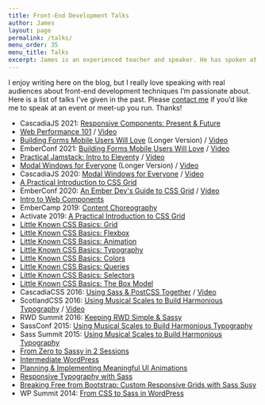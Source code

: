 ```yaml
---
title: Front-End Development Talks
author: James
layout: page
permalink: /talks/
menu_order: 35
menu_title: Talks
excerpt: James is an experienced teacher and speaker. He has spoken at conferences across the US and internationally.
---
```


I enjoy writing here on the blog, but I really love speaking with real audiences about front-end development techniques I’m passionate about. Here is a list of talks I’ve given in the past. Please [contact me](/contact/) if you’d like me to speak at an event or meet-up you run. Thanks!

* CascadiaJS 2021: [Responsive Components: Present & Future](https://jdsteinbach.com/responsive-components/#/)
* [Web Performance 101](https://jdsteinbach.com/webperf-101/#/) / [Video](https://www.youtube.com/watch?v=mqXL8HvPF-8)
* [Building Forms Mobile Users Will Love](https://jdsteinbach.com/mobile-forms/#/) (Longer Version) / [Video](https://www.youtube.com/watch?v=dWVZjCbPnhE)
* EmberConf 2021: [Building Forms Mobile Users Will Love](https://jdsteinbach.com/mobile-forms/#/) / [Video](https://www.youtube.com/watch?v=75xy3BTFvhg)
* [Practical Jamstack: Intro to Eleventy](https://jdsteinbach.com/intro-11ty-slides/#/) / [Video](https://www.youtube.com/watch?v=RF-eX4DRbk0)
* [Modal Windows for Everyone](https://jdsteinbach.com/a11y-modal-slides/#/) (Longer Version) / [Video](https://www.youtube.com/watch?v=kHqLKi1MwT4)
* CascadiaJS 2020: [Modal Windows for Everyone](https://jdsteinbach.com/a11y-modal-slides/#/) / [Video](https://www.youtube.com/watch?v=UoIV6IWuJCY)
* [A Practical Introduction to CSS Grid](https://jdsteinbach.com/intro-css-grid/#/)
* EmberConf 2020: [An Ember Dev's Guide to CSS Grid](https://jdsteinbach.com/emberconf-grid/#/) / [Video](https://www.youtube.com/watch?v=qAkRdaokkgI)
* [Intro to Web Components](https://jdsteinbach.com/intro-web-components/#/)
* EmberCamp 2019: [Content Choreography](https://jdsteinbach.com/ember-anim/#/)
* Activate 2019: [A Practical Introduction to CSS Grid](https://jdsteinbach.com/intro-css-grid/#/)
* [Little Known CSS Basics: Grid](https://jdsteinbach.com/css-basics-grid/#/)
* [Little Known CSS Basics: Flexbox](https://jdsteinbach.com/css-basics-flexbox/#/)
* [Little Known CSS Basics: Animation](https://jdsteinbach.com/css-basics-animation/#/)
* [Little Known CSS Basics: Typography](https://jdsteinbach.com/css-basics-typography/#/)
* [Little Known CSS Basics: Colors](https://jdsteinbach.com/css-basics-colors/#/)
* [Little Known CSS Basics: Queries](https://jdsteinbach.com/css-basics-queries/#/)
* [Little Known CSS Basics: Selectors](https://jdsteinbach.com/css-basics-selectors/#/)
* [Little Known CSS Basics: The Box Model](https://jdsteinbach.com/css-basics-box-model/#/)
* CascadiaCSS 2016: [Using Sass &amp; PostCSS Together](https://jdsteinbach.com/sass-postcss/#/) / [Video](https://www.youtube.com/watch?v=YpSdBDoPemg)
* ScotlandCSS 2016: [Using Musical Scales to Build Harmonious Typography](https://jdsteinbach.com/sassconf/#/) / [Video](https://www.youtube.com/watch?v=_PGOlb2eKf0)
* RWD Summit 2016: [Keeping RWD Simple & Sassy](/sass/rwd-sass/)
* SassConf 2015: [Using Musical Scales to Build Harmonious Typography](https://jdsteinbach.com/sassconf/#/)
* Sass Summit 2015: [Using Musical Scales to Build Harmonious Typography](https://jdsteinbach.com/sassconf/#/)
* [From Zero to Sassy in 2 Sessions](https://jdsteinbach.com/zero2sassy/#/)
* [Intermediate WordPress](https://jdsteinbach.com/int-wp/#/)
* [Planning & Implementing Meaningful UI Animations](https://jdsteinbach.com/css-animation/#/)
* [Responsive Typography with Sass](http://www.slideshare.net/JamesSteinbach/responsive-typography-47632381)
* [Breaking Free from Bootstrap: Custom Responsive Grids with Sass Susy](http://www.slideshare.net/JamesSteinbach/breaking-free-from-bootstrap)
* WP Summit 2014: [From CSS to Sass in WordPress](http://www.slideshare.net/JamesSteinbach/from-css-to-sass-in-wordpress)
